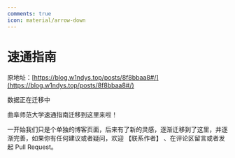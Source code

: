 ```yaml
---
comments: true
icon: material/arrow-down
---
```


# 速通指南

原地址：[https://blog.w1ndys.top/posts/8f8bbaa8#/](https://blog.w1ndys.top/posts/8f8bbaa8#/)

数据正在迁移中

曲阜师范大学速通指南迁移到这里来啦！

一开始我们只是个单独的博客页面，后来有了新的灵感，逐渐迁移到了这里，并逐渐完善，如果你有任何建议或者疑问，欢迎 【联系作者】 、在评论区留言或者发起 Pull Request。

